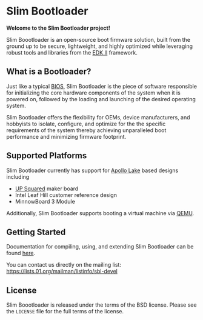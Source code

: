 Slim Bootloader
================

**Welcome to the Slim Bootloader project!**

Slim Boootloader is an open-source boot firmware solution, built from the
ground up to be secure, lightweight, and highly optimized while leveraging
robust tools and libraries from the [EDK II](https://www.tianocore.org/edk2/)
framework.

What is a Bootloader?
---------------------
Just like a typical [BIOS](https://en.wikipedia.org/wiki/BIOS), Slim Bootloader
is the piece of software responsible for initializing the core hardware
components of the system when it is powered on, followed by the loading and
launching of the desired operating system.

Slim Bootloader offers the flexibility for OEMs, device manufacturers, and hobbyists
to isolate, configure, and optimize for the the specific requirements of the system 
thereby achieving unparalleled boot performance and minimizing firmware footprint.

Supported Platforms
-------------------
Slim Bootloader currently has support for [Apollo Lake](https://www.intel.com/content/www/us/en/embedded/products/apollo-lake/overview.html) based designs including 
* [UP Squared](http://www.up-board.org/upsquared/) maker board
* Intel Leaf Hill customer reference design
* MinnowBoard 3 Module

Additionally, Slim Bootloader supports booting a virtual machine via [QEMU](https://www.qemu.org/).

Getting Started
---------------
Documentation for compiling, using, and extending Slim Bootloader can be found
[here](https://slimbootloader.github.io/).

You can contact us directly on the mailing list: 
https://lists.01.org/mailman/listinfo/sbl-devel

License
-------
Slim Boootloader is released under the terms of the BSD license. 
Please see the `LICENSE` file for the full terms of the license.
